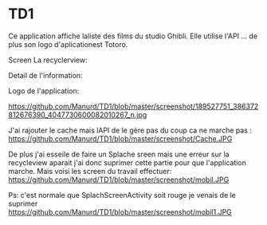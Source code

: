 # TD1

Ce application affiche laliste des films du studio Ghibli. Elle utilise l'API ...
de plus son logo d'aplicationest Totoro.


Screen La recyclerview:

Detail de l'information:

Logo de l'application:

https://github.com/Manurd/TD1/blob/master/screenshot/189527751_386372812676390_4047730600082010267_n.jpg

J'ai rajouter le cache mais lAPI de le gère pas du coup ca ne marche pas :
https://github.com/Manurd/TD1/blob/master/screenshot/Cache.JPG

De plus j'ai esseile de faire un Splache sreen mais une erreur sur la recycleview aparait j'ai donc suprimer cette partie pour que l'application marche.
Mais voisi les screen du travail effectuer:
https://github.com/Manurd/TD1/blob/master/screenshot/mobil.JPG

Ps: c'est normale que SplachScreenActivity soit rouge je venais de le suprimer
https://github.com/Manurd/TD1/blob/master/screenshot/mobil1.JPG
